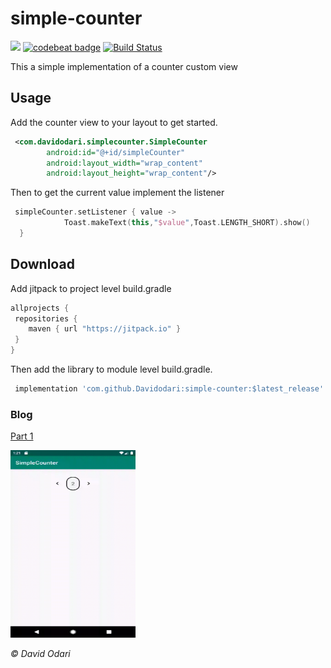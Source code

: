 # simple-counter

[![](https://jitpack.io/v/Davidodari/simple-counter.svg)](https://jitpack.io/#Davidodari/simple-counter) 
[![codebeat badge](https://codebeat.co/badges/f353a2f7-5c5e-491a-aaf0-948125c157ab)](https://codebeat.co/projects/github-com-davidodari-simple-counter-master)
[![Build Status](https://travis-ci.com/Davidodari/simple-counter.svg?branch=master)](https://travis-ci.com/Davidodari/simple-counter)

This a simple implementation of a counter custom view 

## Usage

Add the counter view to your layout to get started.

```xml
 <com.davidodari.simplecounter.SimpleCounter
        android:id="@+id/simpleCounter"
        android:layout_width="wrap_content"
        android:layout_height="wrap_content"/>

```
Then to get the current value implement the listener 
```kotlin
 simpleCounter.setListener { value ->
            Toast.makeText(this,"$value",Toast.LENGTH_SHORT).show()
  }
```

## Download

Add jitpack to project level build.gradle

```groovy
allprojects {
 repositories {
    maven { url "https://jitpack.io" }
 }
}
```

Then add the library to module level build.gradle.
```groovy
 implementation 'com.github.Davidodari:simple-counter:$latest_release'
```

### Blog

[Part 1](https://davidodari.hashnode.dev/create-once-use-everywhere-with-custom-views-part-1-ck05onmo2000m83s1hi9fj58w)

<img src="art/counter_new.gif" alt="counter demo" width="200" height="300"/>

<i>&copy; David Odari</i>

